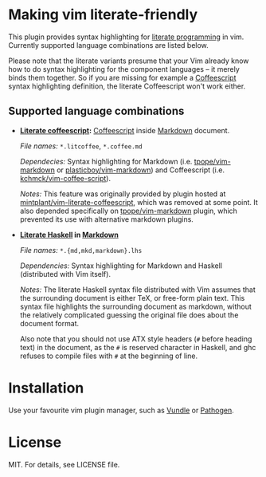 # Making vim literate-friendly

[literate-programming]: https://en.wikipedia.org/wiki/Literate_programming "Wikipedia on literate programming"

This plugin provides syntax highlighting for [literate
programming][literate-programming] in vim. Currently supported language
combinations are listed below.

Please note that the literate variants presume that your Vim already know how to
do syntax highlighting for the component languages – it merely binds them
together. So if you are missing for example a [Coffeescript][coffee] syntax
highlighting definition, the literate Coffeescript won't work either.

## Supported language combinations

-   **[Literate coffeescript][litcoffee]:** [Coffeescript][coffee] inside
    [Markdown][markdown] document.

    *File names:* `*.litcoffee`, `*.coffee.md`

    *Dependecies:* Syntax highlighting for Markdown (i.e.
    [tpope/vim-markdown][tpope-markdown] or
    [plasticboy/vim-markdown](https://github.com/plasticboy/vim-markdown)) and
    Coffeescript (i.e.
    [kchmck/vim-coffee-script](https://github.com/kchmck/vim-coffee-script)).

    *Notes:* This feature was originally provided by plugin hosted at
    [mintplant/vim-literate-coffeescript][mintplant-litcoffee], which was
    removed at some point. It also depended specifically on
    [tpope/vim-markdown][tpope-markdown] plugin, which prevented its use with
    alternative markdown plugins.

-   **[Literate Haskell][lhaskell] in [Markdown][markdown]**

    *File names:* `*.{md,mkd,markdown}.lhs`

    *Dependencies:* Syntax highlighting for Markdown and Haskell (distributed
    with Vim itself).

    *Notes:* The literate Haskell syntax file distributed with Vim assumes that
    the surrounding document is either TeX, or free-form plain text. This syntax
    file highlights the surrounding document as markdown, without the
    relatively complicated guessing the original file does about the document
    format.

    Also note that you should not use ATX style headers (`#` before heading
    text) in the document, as the `#` is reserved character in Haskell, and ghc
    refuses to compile files with `#` at the beginning of line.

[litcoffee]: http://coffeescript.org/#literate
[coffee]: http://coffeescript.org
[markdown]: https://daringfireball.net/projects/markdown/

[mintplant-litcoffee]: https://github.com/mintplant/vim-literate-coffeescript
[tpope-markdown]: https://github.com/tpope/vim-markdown

[lhaskell]: https://wiki.haskell.org/Literate_programming "Haskell: Literate Programming"

# Installation

[vundle]: https://github.com/VundleVim/Vundle.vim
[pathogen]: https://github.com/tpope/vim-pathogen

Use your favourite vim plugin manager, such as [Vundle][vundle] or
[Pathogen][pathogen].

# License

MIT. For details, see LICENSE file.

<!-- vim:set spelllang=en: -->
